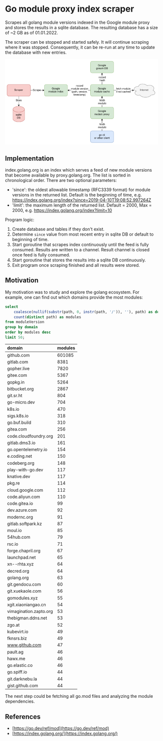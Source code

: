 # Go module proxy index scraper

Scrapes all golang module versions indexed in the Google module proxy and
stores the results in a sqlite database.
The resulting database has a size of ~2 GB as of 01.01.2022.

The scraper can be stopped and started safely.
It will continue scraping where it was stopped.
Consequently, it can be re-run at any time to update the database with new entries.

![overview diagram](./img/overview.drawio.png)

## Implementation

index.golang.org is an index which serves a feed of new module versions that become
available by proxy.golang.org.
The list is sorted in chronological order. There are two optional parameters:
- 'since': the oldest allowable timestamp (RFC3339 format) for module versions in the returned list. Default is the
  beginning of time, e.g. https://index.golang.org/index?since=2019-04-10T19:08:52.997264Z
- 'limit': the maximum length of the returned list. Default = 2000, Max = 2000,
  e.g. https://index.golang.org/index?limit=10

Program logic:
1. Create database and tables if they don't exist.
2. Determine `since` value from most recent entry in sqlite DB or default to beginning of time.
3. Start goroutine that scrapes index continuously until the feed is fully consumed.
   Results are written to a channel. Result channel is closed once feed is fully consumed.
4. Start goroutine that stores the results into a sqlite DB continuously.
5. Exit program once scraping finished and all results were stored.

## Motivation

My motivation was to study and explore the golang ecosystem.
For example, one can find out which domains provide the most modules:
```sql
select
    coalesce(nullif(substr(path, 0, instr(path, '/')), ''), path) as domain,
    count(distinct path) as modules
from moduleVersion
group by domain
order by modules desc
limit 50;
```
| domain | modules |
| :--- | :--- |
| github.com | 601085 |
| gitlab.com | 8381 |
| gopher.live | 7820 |
| gitee.com | 5367 |
| gopkg.in | 5264 |
| bitbucket.org | 2867 |
| git.sr.ht | 804 |
| go-micro.dev | 704 |
| k8s.io | 470 |
| sigs.k8s.io | 318 |
| go.buf.build | 310 |
| gitea.com | 256 |
| code.cloudfoundry.org | 201 |
| gitlab.dms3.io | 161 |
| go.opentelemetry.io | 154 |
| e.coding.net | 150 |
| codeberg.org | 148 |
| play-with-go.dev | 117 |
| knative.dev | 117 |
| pkg.re | 114 |
| cloud.google.com | 112 |
| code.aliyun.com | 110 |
| code.gitea.io | 99 |
| dev.azure.com | 92 |
| modernc.org | 91 |
| gitlab.softpark.kz | 87 |
| moul.io | 85 |
| 54hub.com | 79 |
| rsc.io | 71 |
| forge.chapril.org | 67 |
| launchpad.net | 65 |
| xn--rhta.xyz | 64 |
| decred.org | 64 |
| golang.org | 63 |
| git.gendocu.com | 60 |
| git.xuekaole.com | 56 |
| gomodules.xyz | 55 |
| xgit.xiaoniangao.cn | 54 |
| vimagination.zapto.org | 53 |
| thebigman.ddns.net | 53 |
| zgo.at | 52 |
| kubevirt.io | 49 |
| fknsrs.biz | 49 |
| www.github.com | 47 |
| pault.ag | 46 |
| hawx.me | 46 |
| go.elastic.co | 46 |
| go.spiff.io | 44 |
| git.darknebu.la | 44 |
| gist.github.com | 44 |

The next step could be fetching all go.mod files and analyzing the module dependencies.

## References

- [https://go.dev/ref/mod](https://go.dev/ref/mod)
- [https://index.golang.org/](https://index.golang.org/)
